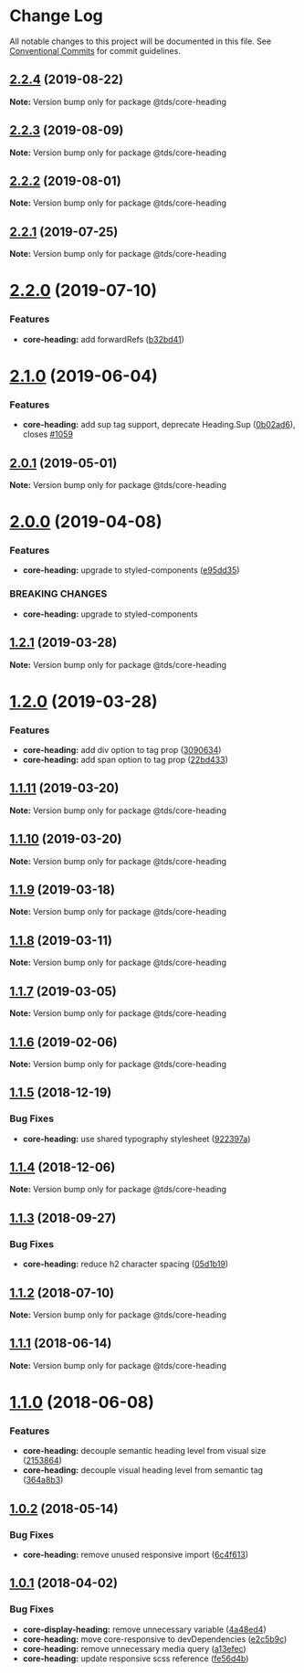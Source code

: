 # Change Log

All notable changes to this project will be documented in this file.
See [Conventional Commits](https://conventionalcommits.org) for commit guidelines.

## [2.2.4](https://github.com/telusdigital/tds/compare/@tds/core-heading@2.2.3...@tds/core-heading@2.2.4) (2019-08-22)

**Note:** Version bump only for package @tds/core-heading





## [2.2.3](https://github.com/telusdigital/tds/compare/@tds/core-heading@2.2.2...@tds/core-heading@2.2.3) (2019-08-09)

**Note:** Version bump only for package @tds/core-heading





## [2.2.2](https://github.com/telusdigital/tds/compare/@tds/core-heading@2.2.1...@tds/core-heading@2.2.2) (2019-08-01)

**Note:** Version bump only for package @tds/core-heading





## [2.2.1](https://github.com/telusdigital/tds/compare/@tds/core-heading@2.2.0...@tds/core-heading@2.2.1) (2019-07-25)

**Note:** Version bump only for package @tds/core-heading





# [2.2.0](https://github.com/telusdigital/tds/compare/@tds/core-heading@2.1.0...@tds/core-heading@2.2.0) (2019-07-10)


### Features

* **core-heading:** add forwardRefs ([b32bd41](https://github.com/telusdigital/tds/commit/b32bd41))





# [2.1.0](https://github.com/telusdigital/tds/compare/@tds/core-heading@2.0.1...@tds/core-heading@2.1.0) (2019-06-04)

### Features

- **core-heading:** add sup tag support, deprecate Heading.Sup ([0b02ad6](https://github.com/telusdigital/tds/commit/0b02ad6)), closes [#1059](https://github.com/telusdigital/tds/issues/1059)

## [2.0.1](https://github.com/telusdigital/tds/compare/@tds/core-heading@2.0.0...@tds/core-heading@2.0.1) (2019-05-01)

**Note:** Version bump only for package @tds/core-heading

# [2.0.0](https://github.com/telusdigital/tds/compare/@tds/core-heading@1.2.1...@tds/core-heading@2.0.0) (2019-04-08)

### Features

- **core-heading:** upgrade to styled-components ([e95dd35](https://github.com/telusdigital/tds/commit/e95dd35))

### BREAKING CHANGES

- **core-heading:** upgrade to styled-components

## [1.2.1](https://github.com/telusdigital/tds/compare/@tds/core-heading@1.2.0...@tds/core-heading@1.2.1) (2019-03-28)

**Note:** Version bump only for package @tds/core-heading

# [1.2.0](https://github.com/telusdigital/tds/compare/@tds/core-heading@1.1.11...@tds/core-heading@1.2.0) (2019-03-28)

### Features

- **core-heading:** add div option to tag prop ([3090634](https://github.com/telusdigital/tds/commit/3090634))
- **core-heading:** add span option to tag prop ([22bd433](https://github.com/telusdigital/tds/commit/22bd433))

## [1.1.11](https://github.com/telusdigital/tds/compare/@tds/core-heading@1.1.10...@tds/core-heading@1.1.11) (2019-03-20)

**Note:** Version bump only for package @tds/core-heading

## [1.1.10](https://github.com/telusdigital/tds/compare/@tds/core-heading@1.1.9...@tds/core-heading@1.1.10) (2019-03-20)

**Note:** Version bump only for package @tds/core-heading

## [1.1.9](https://github.com/telusdigital/tds/compare/@tds/core-heading@1.1.8...@tds/core-heading@1.1.9) (2019-03-18)

**Note:** Version bump only for package @tds/core-heading

## [1.1.8](https://github.com/telusdigital/tds/compare/@tds/core-heading@1.1.7...@tds/core-heading@1.1.8) (2019-03-11)

**Note:** Version bump only for package @tds/core-heading

## [1.1.7](https://github.com/telusdigital/tds/compare/@tds/core-heading@1.1.6...@tds/core-heading@1.1.7) (2019-03-05)

**Note:** Version bump only for package @tds/core-heading

## [1.1.6](https://github.com/telusdigital/tds/compare/@tds/core-heading@1.1.5...@tds/core-heading@1.1.6) (2019-02-06)

**Note:** Version bump only for package @tds/core-heading

<a name="1.1.5"></a>

## [1.1.5](https://github.com/telusdigital/tds/compare/@tds/core-heading@1.1.4...@tds/core-heading@1.1.5) (2018-12-19)

### Bug Fixes

- **core-heading:** use shared typography stylesheet ([922397a](https://github.com/telusdigital/tds/commit/922397a))

<a name="1.1.4"></a>

## [1.1.4](https://github.com/telusdigital/tds/compare/@tds/core-heading@1.1.3...@tds/core-heading@1.1.4) (2018-12-06)

**Note:** Version bump only for package @tds/core-heading

<a name="1.1.3"></a>

## [1.1.3](https://github.com/telusdigital/tds/compare/@tds/core-heading@1.1.2...@tds/core-heading@1.1.3) (2018-09-27)

### Bug Fixes

- **core-heading:** reduce h2 character spacing ([05d1b19](https://github.com/telusdigital/tds/commit/05d1b19))

<a name="1.1.2"></a>

## [1.1.2](https://github.com/telusdigital/tds/compare/@tds/core-heading@1.1.1...@tds/core-heading@1.1.2) (2018-07-10)

**Note:** Version bump only for package @tds/core-heading

<a name="1.1.1"></a>

## [1.1.1](https://github.com/telusdigital/tds/compare/@tds/core-heading@1.1.0...@tds/core-heading@1.1.1) (2018-06-14)

**Note:** Version bump only for package @tds/core-heading

<a name="1.1.0"></a>

# [1.1.0](https://github.com/telusdigital/tds/compare/@tds/core-heading@1.0.2...@tds/core-heading@1.1.0) (2018-06-08)

### Features

- **core-heading:** decouple semantic heading level from visual size ([2153864](https://github.com/telusdigital/tds/commit/2153864))
- **core-heading:** decouple visual heading level from semantic tag ([364a8b3](https://github.com/telusdigital/tds/commit/364a8b3))

<a name="1.0.2"></a>

## [1.0.2](https://github.com/telusdigital/tds/compare/@tds/core-heading@1.0.1...@tds/core-heading@1.0.2) (2018-05-14)

### Bug Fixes

- **core-heading:** remove unused responsive import ([6c4f613](https://github.com/telusdigital/tds/commit/6c4f613))

<a name="1.0.1"></a>

## [1.0.1](https://github.com/telusdigital/tds/compare/@tds/core-heading@1.0.0...@tds/core-heading@1.0.1) (2018-04-02)

### Bug Fixes

- **core-display-heading:** remove unnecessary variable ([4a48ed4](https://github.com/telusdigital/tds/commit/4a48ed4))
- **core-heading:** move core-responsive to devDependencies ([e2c5b9c](https://github.com/telusdigital/tds/commit/e2c5b9c))
- **core-heading:** remove unnecessary media query ([a13efec](https://github.com/telusdigital/tds/commit/a13efec))
- **core-heading:** update responsive scss reference ([fe56d4b](https://github.com/telusdigital/tds/commit/fe56d4b))
